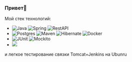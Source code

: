 ### Привет👋
Мой стек технологий:
- ![Java](https://img.shields.io/badge/-Java-F29111?style=for-the-badge&logo=java&logoColor=e38873)
  ![Spring](https://img.shields.io/badge/-Spring-6AAD3D?style=for-the-badge&logo=spring&logoColor=90fd87)
  ![RestAPI](https://img.shields.io/badge/-rest%20api-007EC0?style=for-the-badge&logo=restapi&logoColor=275ecf)
- ![Postgres](https://img.shields.io/badge/-postgresql-31648C?style=for-the-badge&logo=postgresql&logoColor=FFFFFF) 
  ![Maven](https://img.shields.io/badge/-Maven-7D2675?style=for-the-badge&logo=apache&logoColor=e38873)
 ![Hibernate](https://img.shields.io/badge/-Hibernate-B6A975?style=for-the-badge&logo=hibernate&logoColor=717c88)
 ![Docker](https://img.shields.io/badge/-Docker-27519C?style=for-the-badge&logo=docker&logoColor=90fd87)
- ![JUnit](https://img.shields.io/badge/-junit-6CA315?style=for-the-badge&logo=junit&logoColor=C60000)
![Mockito](https://img.shields.io/badge/-mockito-6CA315?style=for-the-badge&logo=mockito&logoColor=90fd87)
- <img src="https://img.shields.io/badge/ЯндексПрактикум.JAVA-6A5ACD?style=for-the-badge&logo=Coveralls&logoColor=black"/>
и легкое тестирование связки Tomcat+Jenkins на Ubunru

